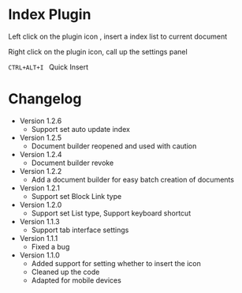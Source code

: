 # Index Plugin

Left click on the plugin icon , insert a index list to current document

Right click on the plugin icon, call up the settings panel

`CTRL+ALT+I ` Quick Insert

# Changelog
- Version 1.2.6
  - Support set auto update index
- Version 1.2.5
  - Document builder reopened and used with caution
- Version 1.2.4
  - Document builder revoke
- Version 1.2.2
  - Add a document builder for easy batch creation of documents
- Version 1.2.1
  - Support set Block Link type
- Version 1.2.0
  - Support set List type, Support keyboard shortcut
- Version 1.1.3
  - Support tab interface settings
- Version 1.1.1
  - Fixed a bug
- Version 1.1.0
  - Added support for setting whether to insert the icon
  - Cleaned up the code
  - Adapted for mobile devices